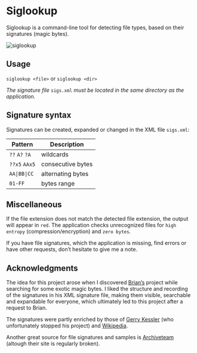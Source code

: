 # Siglookup

Siglookup is a command-line tool for detecting file types, based on their signatures (magic bytes).

![siglookup](https://github.com/huebicode/siglookup/assets/3885373/ed0ccf37-5c06-4dbc-bcf5-769b98c6f420)

## Usage
`siglookup <file>` or `siglookup <dir>`

<em>The signature file</em> `sigs.xml`<em> must be located in the same directory as the application.</em>

## Signature syntax
Signatures can be created, expanded or changed in the XML file `sigs.xml`: 

| Pattern         | Description        |
| --------------- | ---------------    |
| `??` `A?` `?A`  | wildcards          |
| `??x5` `AAx5`   | consecutive bytes  |
| `AA\|BB\|CC`    | alternating  bytes |
| `01-FF`         | bytes range        |

## Miscellaneous
If the file extension does not match the detected file extension, the output will appear in `red`. The application checks unrecognized files for `high entropy` (compression/encryption) and `zero bytes`.

If you have file signatures, which the application is missing, find errors or have other requests, don’t hesitate to give me a note.

## Acknowledgments
The idea for this project arose when I discovered [Brian’s](https://github.com/brianary/magicnumber-lite) project while searching for some exotic magic bytes. I liked the structure and recording of the signatures in his XML signature file, making them visible, searchable and expandable for everyone, which ultimately led to this project after a request to Brian. 

The signatures were partly enriched by those of [Gerry Kessler](https://www.garykessler.net/library/file_sigs.html) (who unfortunately stopped his project) and [Wikipedia](https://en.wikipedia.org/wiki/List_of_file_signatures).

Another great source for file signatures and samples is [Archiveteam](http://justsolve.archiveteam.org/wiki/Main_Page) (altough their site is regularly broken).
